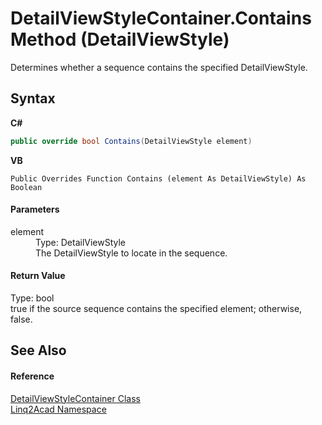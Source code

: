 # DetailViewStyleContainer.Contains Method (DetailViewStyle)
 

Determines whether a sequence contains the specified DetailViewStyle.

## Syntax

**C#**<br />
``` C#
public override bool Contains(DetailViewStyle element)
```

**VB**<br />
``` VB
Public Overrides Function Contains (element As DetailViewStyle) As Boolean
```


#### Parameters
<dl><dt>element</dt><dd>Type: DetailViewStyle<br />The DetailViewStyle to locate in the sequence.</dd></dl>

#### Return Value
Type: bool<br />true if the source sequence contains the specified element; otherwise, false.

## See Also


#### Reference
<a href="T_Linq2Acad_DetailViewStyleContainer.md">DetailViewStyleContainer Class</a><br /><a href="N_Linq2Acad.md">Linq2Acad Namespace</a><br />
